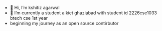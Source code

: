 - 👋 Hi, I’m kshitiz agarwal
- 👀 I’m currently a student a kiet ghaziabad with student id 2226cse1033 btech cse 1st year
- beginning my journey as an open source contirbutor 
